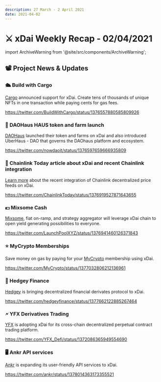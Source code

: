 ```yaml
---
description: 27 March - 2 April 2021
date: 2021-04-02
---
```


# ⚔️ xDai Weekly Recap - 02/04/2021

import ArchiveWarning from '@site/src/components/ArchiveWarning';

<ArchiveWarning />

## 📽️ Project News & Updates

### 🛳️ Build with Cargo

[Cargo](https://cargo.build/) announced support for xDai. Create tens of thousands of unique NFTs in one transaction while paying cents for gas fees.

https://twitter.com/BuildWithCargo/status/1376557880585809926

### 🏰 DAOHaus HAUS token and farm launch

[DAOHaus](https://daohaus.club/) launched their token and farms on xDai and also introduced UberHaus - DAO that governs the DAOhaus platform and ecosystem.

https://twitter.com/nowdaoit/status/1376597659666935809

### 🔗 Chainlink Today article about xDai and recent Chainlink integration

[Learn more](https://chainlinktoday.com/as-blockchain-broadens-the-human-experience-xdai-offers-vital-scalability/) about the recent integration of Chainlink decentralized price feeds on xDai.

https://twitter.com/ChainlinkToday/status/1376919527871643655

### 💵 Mixsome Cash

[Mixsome](https://mixsome.cash/), fiat on-ramp, and strategy aggregator will leverage xDai chain to open yield generating possibilities to everyone.

https://twitter.com/LaunchPoolXYZ/status/1376941460126371843

### ⭐ MyCrypto Memberships

Save money on gas by paying for your [MyCrypto](https://mycrypto.com/) membership using xDai.

https://twitter.com/MyCrypto/status/1377032806212136961

### 🦔 Hedgey Finance

[Hedgey](https://www.hedgey.finance/) is bringing decentralized financial derivates protocol to xDai.

https://twitter.com/hedgeyfinance/status/1377662122885267464

### 🗲 YFX Derivatives Trading

[YFX](https://www.yfx.com/) is adopting xDai for its cross-chain decentralized perpetual contract trading platform.

https://twitter.com/YFX_Defi/status/1372086365949554690

### 🖥️ Ankr API services

[Ankr](https://app.ankr.com/apps/api) is expanding its user-friendly API services to xDai.

https://twitter.com/ankr/status/1378014363173355521







###





### 











